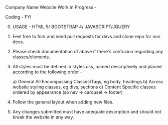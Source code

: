 Company Name Website 
Work in Progress -

Coding - FYI

0) USAGE - HTML 5/ BOOTSTRAP 4/ JAVASCRIPT/JQUERY
1) Feel free to fork and send pull requests for devs and clone repo for non devs. 
2) Please check documentation of above if there's confusion regarding any classes/elements.
3) All styles must be defined in styles.css, named descriptively and placed according to the following order -

    a) General All Encompassing Classes/Tags, eg body, headings
    b) Across website styling classes, eg divs, sections
    c) Content Specific classes ordered by appearance (so nav -> carousel -> footer)
4) Follow the general layout when adding new files.
5) Any changes submitted must have adequate description and should not break the website in any way.
